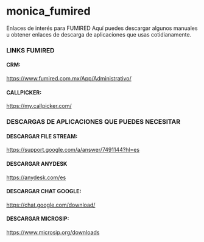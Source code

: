 # monica_fumired
Enlaces de interés para FUMIRED
Aquí puedes descargar algunos manuales u obtener enlaces de descarga de aplicaciones que usas cotidianamente.

### LINKS FUMIRED
#### CRM: 
https://www.fumired.com.mx/App/Administrativo/

#### CALLPICKER:
https://my.callpicker.com/

### DESCARGAS DE APLICACIONES QUE PUEDES NECESITAR

#### DESCARGAR FILE STREAM:
https://support.google.com/a/answer/7491144?hl=es

#### DESCARGAR ANYDESK
https://anydesk.com/es

#### DESCARGAR CHAT GOOGLE:
https://chat.google.com/download/

#### DESCARGAR MICROSIP:
https://www.microsip.org/downloads

